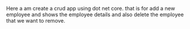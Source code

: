 Here a am create a crud app using dot net core. that is for add a new employee and shows the employee details and also delete the employee that we want to remove.
